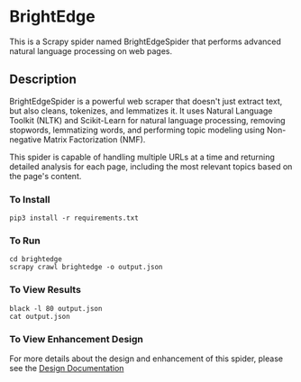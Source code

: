 # BrightEdge

This is a Scrapy spider named BrightEdgeSpider that performs advanced natural language processing on web pages.

## Description

BrightEdgeSpider is a powerful web scraper that doesn't just extract text, but also cleans, tokenizes, and lemmatizes it. It uses Natural Language Toolkit (NLTK) and Scikit-Learn for natural language processing, removing stopwords, lemmatizing words, and performing topic modeling using Non-negative Matrix Factorization (NMF).

This spider is capable of handling multiple URLs at a time and returning detailed analysis for each page, including the most relevant topics based on the page's content.

### To Install

```
pip3 install -r requirements.txt
```

### To Run

```
cd brightedge
scrapy crawl brightedge -o output.json 
```

### To View Results

```
black -l 80 output.json
cat output.json
```
### To View Enhancement Design

For more details about the design and enhancement of this spider, please see the [Design Documentation](Design.md)
